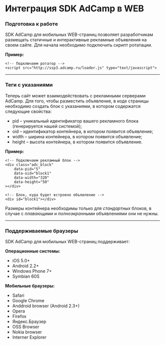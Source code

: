 # Интеграция SDK AdCamp в WEB

### Подготовка к работe
SDK AdCamp для мобильных WEB-страниц позволяет разработчикам размещать статичные и интерактивные рекламные объявления на своем сайте. Для начала необходимо подключить скрипт ротатации. 

**Пример:**
```
<!-- Подключаем ротатор -->
<script src="http://ssp3.adcamp.ru/loader.js" type="text/javascript">
```
* * *
### Теги с указаниями
Теперь сайт может взаимодействовать с рекламными серверами AdCamp. Для того, чтобы разместить объявление, в коде страницы необходимо создать блок с указаниями, в котором содержатся следующие свойства:
- pid – уникальный идентификатор вашего рекламного блока (генерируется нашей системой);
- oid – идентификатор контейнера, в котором появится объявление;
- width – ширина контейнера, в котором появится объявление;
- height – высота контейнера, в котором появится объявление.

**Пример:**
```
<!-- Подключаем рекламный блок -->
<div class="adc_block" 
	data-pid="5"
	data-oid="block1" 
	data-width="320" 
	data-height="50" 
></div>

<!-- Блок, куда будет встроено объявление -->
<div id="block1"></div>
```
Размеры контейнера необходимы только для _стандартных_ блоков, в случае с _плавающими_ и _полноэкранными_ объявлениями они не нужны.
* * *
### Поддерживаемые браузеры
SDK AdCamp для мобильных WEB-страниц поддерживает:

**Операционные системы:**
- iOS 5.0+
- Android 2.2+
- Windows Phone 7+
- Symbian 60S

**Мобильные браузеры:**
- Safari
- Google Chrome
- Anddroid browser (Android 2.3+)
- Opera
- Firefox
- Яндекс.Браузер
- OSS Browser
- Nokia browser
- Interner Explorer
